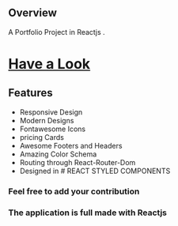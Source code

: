 ## Overview 

A Portfolio Project in Reactjs . 
 
 # <a href="https://swalih-proj.netlify.app//">Have a Look </a>
 
 
## Features
- Responsive Design
- Modern Designs
- Fontawesome Icons
- pricing Cards
- Awesome Footers and Headers
- Amazing Color Schema
- Routing through React-Router-Dom
- Designed in # REACT STYLED COMPONENTS

### Feel free to add your contribution

### The application is full made with Reactjs


